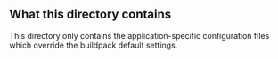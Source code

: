 ## What this directory contains

This directory only contains the application-specific configuration files which override the buildpack default settings.

